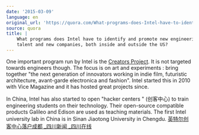 ```yaml
---
date: '2015-03-09'
language: en
original_url: 'https://quora.com/What-programs-does-Intel-have-to-identify-and-promote-new-engineering-talent-and-new-companies-both-inside-and-outside-the-US/answer/Clément-Renaud'
source: quora
title: |
    What programs does Intel have to identify and promote new engineering
    talent and new companies, both inside and outside the US?
---
```


One important program run by Intel is the [Creators
Project](http://thecreatorsproject.vice.com/about). It is not targeted
towards engineers though. The focus is on art and experiments : bring
together "the next generation of innovators working in indie film,
futuristic architecture, avant-garde electronica and fashion". Intel
started this in 2010 with Vice Magazine and it has hosted great projects
since. 
 
In China, Intel has also started to open  "hacker centers " (创客中心)
to train engineering students on their technology. Their open-source
compatible products Galileo and Edison are used as teaching materials.
The first Intel university lab in China is in Sinan Jiaotong University
in Chengdu.
[英特尔创客中心落户成都 _四川新闻 _四川在线](http://sichuan.scol.com.cn/ggxw/content/2014-12/19/content_9933603.htm?node=7220)
